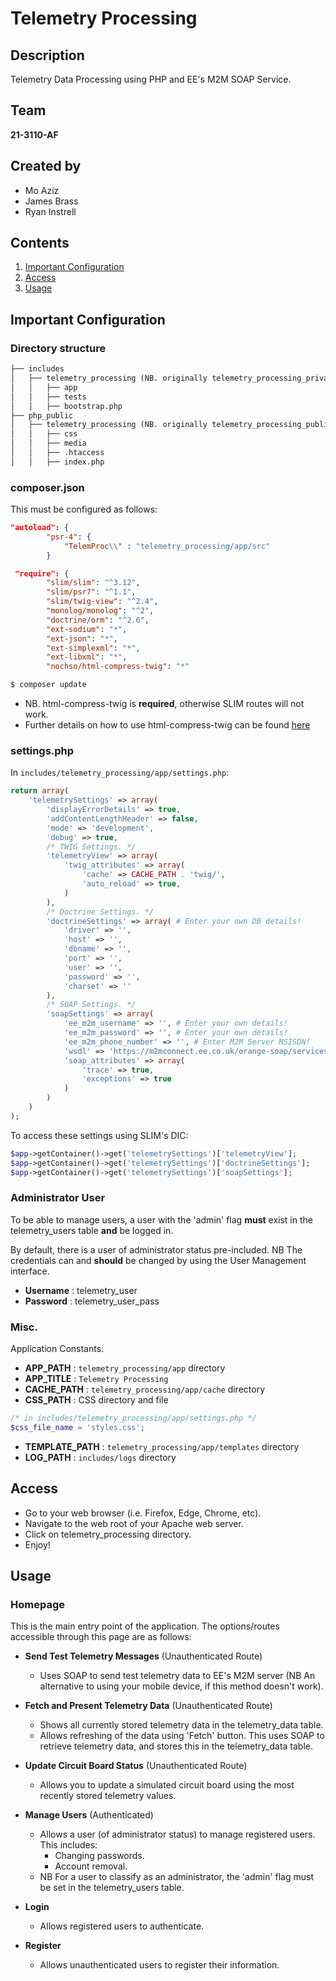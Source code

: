 # Telemetry Processing
## Description
Telemetry Data Processing using PHP and EE's M2M SOAP Service. 
## Team
**21-3110-AF**
## Created by
* Mo Aziz
* James Brass
* Ryan Instrell
## Contents
1. [Important Configuration](#important-configuration)
2. [Access](#access)
3. [Usage](#usage)
## Important Configuration
### Directory structure
```markdown
├── includes
│   ├── telemetry_processing (NB. originally telemetry_processing_private)
│   │   ├── app
│   │   ├── tests
│   │   ├── bootstrap.php
├── php_public
│   ├── telemetry_processing (NB. originally telemetry_processing_public)
│   │   ├── css
│   │   ├── media
│   │   ├── .htaccess
│   │   ├── index.php
```
### composer.json
This must be configured as follows:
```json
"autoload": {
        "psr-4": {
            "TelemProc\\" : "telemetry_processing/app/src"
        }
```
```json
 "require": {
        "slim/slim": "^3.12",
        "slim/psr7": "^1.1",
        "slim/twig-view": "^2.4",
        "monolog/monolog": "^2",
        "doctrine/orm": "^2.6",
        "ext-sodium": "*",
        "ext-json": "*",
        "ext-simplexml": "*",
        "ext-libxml": "*",
        "nochso/html-compress-twig": "*"
```
```bash
$ composer update
```
* NB. html-compress-twig is **required**, otherwise SLIM routes will not work.
* Further details on how to use html-compress-twig can be found [here](https://github.com/nochso/html-compress-twig)
### settings.php
In `includes/telemetry_processing/app/settings.php`:
```php
return array(
    'telemetrySettings' => array(
        'displayErrorDetails' => true,
        'addContentLengthHeader' => false,
        'mode' => 'development',
        'debug' => true,
        /* TWIG Settings. */
        'telemetryView' => array(
            'twig_attributes' => array(
                'cache' => CACHE_PATH . 'twig/',
                'auto_reload' => true,
            )
        ),
        /* Doctrine Settings. */
        'doctrineSettings' => array( # Enter your own DB details!
            'driver' => '',
            'host' => '',
            'dbname' => '',
            'port' => '',
            'user' => '',
            'password' => '',
            'charset' => ''
        ),
        /* SOAP Settings. */
        'soapSettings' => array(
            'ee_m2m_username' => '', # Enter your own details!
            'ee_m2m_password' => '', # Enter your own details!
            'ee_m2m_phone_number' => '', # Enter M2M Server MSISDN!
            'wsdl' => 'https://m2mconnect.ee.co.uk/orange-soap/services/MessageServiceByCountry?wsdl',
            'soap_attributes' => array(
                'trace' => true,
                'exceptions' => true
            )
        )
    )
);
```
To access these settings using SLIM's DIC:
```php
$app->getContainer()->get('telemetrySettings')['telemetryView'];
$app->getContainer()->get('telemetrySettings')['doctrineSettings'];
$app->getContainer()->get('telemetrySettings')['soapSettings'];
```
### Administrator User
To be able to manage users, a user with the 'admin' flag **must** exist in the telemetry_users table **and** be logged in.

By default, there is a user of administrator status pre-included. NB The credentials can and **should** be changed by using the User Management interface.

* **Username** : telemetry_user
* **Password** : telemetry_user_pass

### Misc. 
Application Constants:
* **APP_PATH** : `telemetry_processing/app` directory
* **APP_TITLE** : `Telemetry Processing`
* **CACHE_PATH** : `telemetry_processing/app/cache` directory
* **CSS_PATH** : CSS directory and file
```php
/* in includes/telemetry_processing/app/settings.php */
$css_file_name = 'styles.css';
```
* **TEMPLATE_PATH** : `telemetry_processing/app/templates` directory
* **LOG_PATH** : `includes/logs` directory 
## Access
* Go to your web browser (i.e. Firefox, Edge, Chrome, etc).
* Navigate to the web root of your Apache web server.
* Click on telemetry_processing directory.
* Enjoy!
## Usage
### Homepage
This is the main entry point of the application. The options/routes accessible through this page are as follows:
* **Send Test Telemetry Messages** (Unauthenticated Route)
    * Uses SOAP to send test telemetry data to EE's M2M server (NB An alternative to using your mobile device, if this method doesn't work).
    
* **Fetch and Present Telemetry Data** (Unauthenticated Route)
    * Shows all currently stored telemetry data in the telemetry_data table.
    * Allows refreshing of the data using 'Fetch' button. This uses SOAP to retrieve telemetry data, and stores this in the telemetry_data table.
    
* **Update Circuit Board Status** (Unauthenticated Route)
    * Allows you to update a simulated circuit board using the most recently stored telemetry values.
    
* **Manage Users** (Authenticated)
    * Allows a user (of administrator status) to manage registered users. This includes:
        * Changing passwords.
        * Account removal.
    * NB For a user to classify as an administrator, the 'admin' flag must be set in the telemetry_users table.
    
* **Login**
    * Allows registered users to authenticate.
    
* **Register**
    * Allows unauthenticated users to register their information.
    
